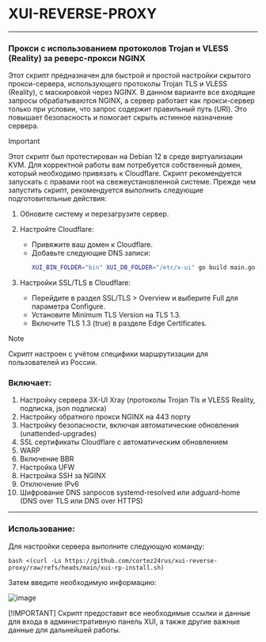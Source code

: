 # XUI-REVERSE-PROXY

-----

### Прокси с использованием протоколов Trojan и VLESS (Reality) за реверс-прокси NGINX
Этот скрипт предназначен для быстрой и простой настройки скрытого прокси-сервера, использующего протоколы Trojan TLS и VLESS (Reality), с маскировкой через NGINX. В данном варианте все входящие запросы обрабатываются NGINX, а сервер работает как прокси-сервер только при условии, что запрос содержит правильный путь (URI). Это повышает безопасность и помогает скрыть истинное назначение сервера.

> [!IMPORTANT]
> Этот скрипт был протестирован на Debian 12 в среде виртуализации KVM. Для корректной работы вам потребуется собственный домен, который необходимо привязать к Cloudflare. Скрипт рекомендуется запускать с правами root на свежеустановленной системе.
> Прежде чем запустить скрипт, рекомендуется выполнить следующие подготовительные действия:

1. Обновите систему и перезагрузите сервер.
2. Настройте Cloudflare:
   - Привяжите ваш домен к Cloudflare.
   - Добавьте следующие DNS записи:
      ```sh
      XUI_BIN_FOLDER="bin" XUI_DB_FOLDER="/etc/x-ui" go build main.go
      ```
   
3. Настройки SSL/TLS в Cloudflare:
   - Перейдите в раздел SSL/TLS > Overview и выберите Full для параметра Configure.
   - Установите Minimum TLS Version на TLS 1.3.
   - Включите TLS 1.3 (true) в разделе Edge Certificates.

> [!NOTE]
> Скрипт настроен с учётом специфики маршрутизации для пользователей из России.

### Включает:
1) Настройку сервера 3X-UI Xray (протоколы Trojan Tls и VLESS Reality, подписка, json подписка)
2) Настройку обратного прокси NGINX на 443 порту
3) Настройку безопасности, включая автоматические обновления (unattended-upgrades)
4) SSL сертификаты Cloudflare с автоматическим обновлением
5) WARP
6) Включение BBR
7) Настройка UFW
8) Настройка SSH за NGINX
9) Отключение IPv6
10) Шифрование DNS запросов systemd-resolved или adguard-home (DNS over TLS или DNS over HTTPS) 

-----

### Использование:

Для настройки сервера выполните следующую команду:

```
bash <(curl -Ls https://github.com/cortez24rus/xui-reverse-proxy/raw/refs/heads/main/xui-rp-install.sh)
```

Затем введите необходимую информацию:

![image](https://github.com/user-attachments/assets/dc60caee-1b01-40c9-a344-e0a67ebfc2ee)

[!IMPORTANT] Скрипт предоставит все необходимые ссылки и данные для входа в административную панель XUI, а также другие важные данные для дальнейшей работы.

